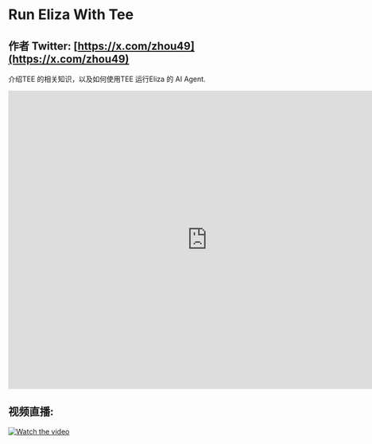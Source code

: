 # Run Eliza With Tee

## 作者 Twitter:  [https://x.com/zhou49](https://x.com/zhou49)

介绍TEE 的相关知识，以及如何使用TEE 运行Eliza 的 AI Agent.

<iframe src="https://pitch.com/v/tee-and-ai-agents---shelven-g4wd27" width="800" height="600" frameborder="0"></iframe>

## 视频直播:

[![Watch the video](https://img.youtube.com/vi/cCcTv-wqjgY/0.jpg)](https://www.youtube.com/watch?v=cCcTv-wqjgY&list=PLDbawyynbWCro_7nakrikFc7o-FdmXvMM)